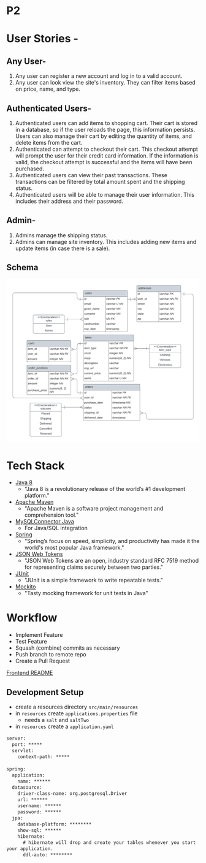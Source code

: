 # P2

# User Stories - 

## Any User-

1. Any user can register a new account and log in to a valid account.
1. Any user can look view the site's inventory. They can filter items based on price, name, and type.

## Authenticated Users-

1. Authenticated users can add items to shopping cart. Their cart is stored in a database, so if the user reloads the page, this information persists. Users can also manage their cart by editing the quantity of items, and delete items from the cart.
1. Authenticated can attempt to checkout their cart. This checkout attempt will prompt the user for their credit card information. If the information is valid, the checkout attempt is successful and the items will have been purchased.
1. Authenticated users can view their past transactions. These transactions can be filtered by total amount spent and the shipping status.
1. Authenticated users will be able to manage their user information. This includes their address and their password.

 ## Admin-

1. Admins manage the shipping status.
1. Admins can manage site inventory. This includes adding new items and update items (in case there is a sale).

## Schema
![Schema](https://github.com/Michael-Robertson2/Robertson-Michael-Code/blob/main/p2.png)

# Tech Stack

- [Java 8](https://www.oracle.com/java/technologies/java8.html)
  - "Java 8 is a revolutionary release of the world’s #1 development platform."
- [Apache Maven](https://maven.apache.org/)
  - "Apache Maven is a software project management and comprehension tool."
- [MySQLConnector Java](https://dev.mysql.com/downloads/connector/j/)
  - For Java/SQL integration
- [Spring](https://spring.io/)
  - "Spring’s focus on speed, simplicity, and productivity has made it the world's most popular Java framework."
- [JSON Web Tokens](https://jwt.io/)
  - "JSON Web Tokens are an open, industry standard RFC 7519 method for representing claims securely between two parties."
- [JUnit](https://junit.org)
  - "JUnit is a simple framework to write repeatable tests."
- [Mockito](https://site.mockito.org/)
  - "Tasty mocking framework for unit tests in Java"

# Workflow

- Implement Feature
- Test Feature
- Squash (combine) commits as necessary
- Push branch to remote repo
- Create a Pull Request

[Frontend README](https://github.com/Michael-Robertson2/TTT-Frontend/blob/main/README.md)

## Development Setup

- create a resources directory `src/main/resources`
- in `resources` create `applications.properties` file 
  - needs a `salt` and `saltTwo`
- in `resources` create a `application.yaml`

```
server:
  port: *****
  servlet:
    context-path: *****

spring:
  application:
    name: ******
  datasource:
    driver-class-name: org.postgresql.Driver
    url: ******
    username: ******
    password: ******
  jpa:
    database-platform: ********
    show-sql: ******
    hibernate:
      # hibernate will drop and create your tables whenever you start your application.
      ddl-auto: ********
```
